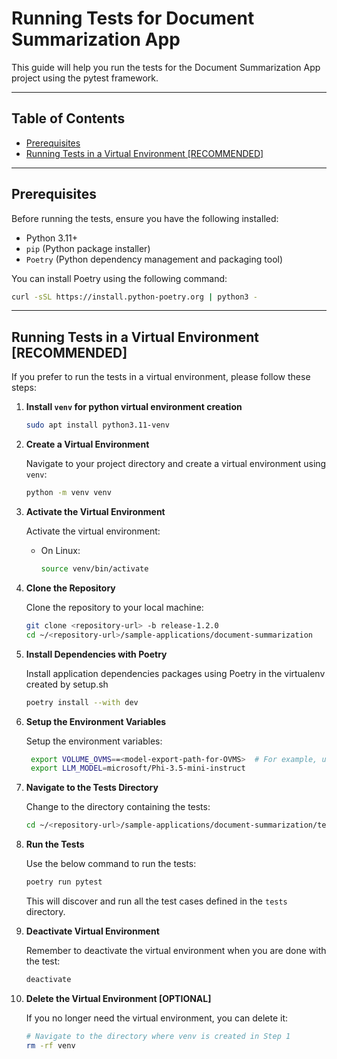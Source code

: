 # Running Tests for Document Summarization App

This guide will help you run the tests for the Document Summarization App project using the pytest framework.

---

## Table of Contents

- [Prerequisites](#prerequisites)
- [Running Tests in a Virtual Environment [RECOMMENDED]](#running-tests-in-a-virtual-environment-recommended)

---

## Prerequisites

Before running the tests, ensure you have the following installed:

- Python 3.11+
- `pip` (Python package installer)
- `Poetry` (Python dependency management and packaging tool)

You can install Poetry using the following command:

```bash
curl -sSL https://install.python-poetry.org | python3 -
```

---

## Running Tests in a Virtual Environment [RECOMMENDED]

If you prefer to run the tests in a virtual environment, please follow these steps:

1. **Install `venv` for python virtual environment creation**

   ```bash
   sudo apt install python3.11-venv
   ```

2. **Create a Virtual Environment**

    Navigate to your project directory and create a virtual environment using `venv`:

    ```bash
    python -m venv venv
    ```

3. **Activate the Virtual Environment**

    Activate the virtual environment:
    - On Linux:

      ```bash
      source venv/bin/activate
      ```

4. **Clone the Repository**

   Clone the repository to your local machine:

   ```bash
   git clone <repository-url> -b release-1.2.0
   cd ~/<repository-url>/sample-applications/document-summarization
   ```

5. **Install Dependencies with Poetry**
    
    Install application dependencies packages using Poetry in the virtualenv created by setup.sh

    ```bash
    poetry install --with dev
    ```

6. **Setup the Environment Variables**

   Setup the environment variables:

   ```bash
    export VOLUME_OVMS==<model-export-path-for-OVMS>  # For example, use: export VOLUME_OVMS="$PWD"
    export LLM_MODEL=microsoft/Phi-3.5-mini-instruct
   ```

7. **Navigate to the Tests Directory**

   Change to the directory containing the tests:

   ```bash
   cd ~/<repository-url>/sample-applications/document-summarization/tests/unit_tests
   ```

8. **Run the Tests**

   Use the below command to run the tests:

   ```bash
   poetry run pytest
   ```
   This will discover and run all the test cases defined in the `tests` directory.

9. **Deactivate Virtual Environment**

   Remember to deactivate the virtual environment when you are done with the test:

   ```bash
   deactivate
   ```

10. **Delete the Virtual Environment [OPTIONAL]**

    If you no longer need the virtual environment, you can delete it:

    ```bash
    # Navigate to the directory where venv is created in Step 1
    rm -rf venv
    ```

